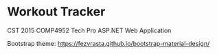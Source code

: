 # Workout Tracker

CST 2015
COMP4952 Tech Pro
ASP.NET Web Application

Bootstrap theme:
https://fezvrasta.github.io/bootstrap-material-design/
